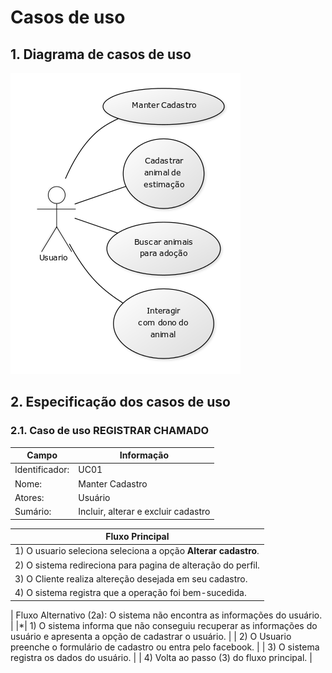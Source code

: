 # Casos de uso

## 1. Diagrama de casos de uso


![Dagrama dos casos de uso](caso_de_uso.png)

## 2. Especificação dos casos de uso

### 2.1. Caso de uso **REGISTRAR CHAMADO**

| Campo          | Informação        |
|---|---|
| Identificador: | UC01              |
| Nome:          | Manter Cadastro |
| Atores:        | Usuário |
| Sumário:       | Incluir, alterar e excluir cadastro |

| Fluxo Principal |
|---|
| 1) O usuario seleciona seleciona a opção **Alterar cadastro**. |
| 2) O sistema redireciona para pagina de alteração do perfil.                   |
| 3) O Cliente realiza altereção desejada em seu cadastro. |
| 4) O sistema registra que a operação foi bem-sucedida. |

| Fluxo Alternativo (2a): O sistema não encontra as informações do usuário. |
|*| 1) O sistema informa que não conseguiu recuperar as informações do usuário e apresenta a opção de cadastrar o usuário. |
| 2) O Usuario preenche o formulário de cadastro ou entra pelo facebook. |
| 3) O sistema registra os dados do usuário. |
| 4) Volta ao passo (3) do fluxo principal. |

